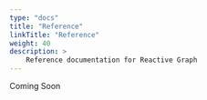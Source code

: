 ```yaml
---
type: "docs"
title: "Reference"
linkTitle: "Reference"
weight: 40
description: >
    Reference documentation for Reactive Graph
---
```


Coming Soon